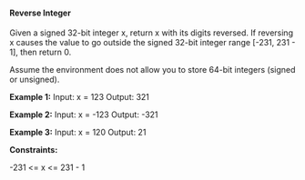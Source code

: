 #### Reverse Integer
Given a signed 32-bit integer x, return x with its digits reversed. If reversing x causes the value to go outside the signed 32-bit integer range [-231, 231 - 1], then return 0.

Assume the environment does not allow you to store 64-bit integers (signed or unsigned).

 

**Example 1:**
Input: x = 123
Output: 321

**Example 2:**
Input: x = -123
Output: -321

**Example 3:**
Input: x = 120
Output: 21
 

**Constraints:**

-231 <= x <= 231 - 1
